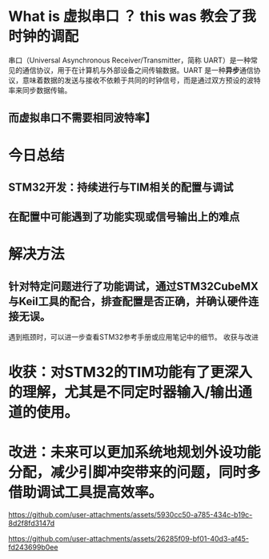 # What is 虚拟串口 ？  this was 教会了我时钟的调配
串口（Universal Asynchronous Receiver/Transmitter，简称 UART）是一种常见的通信协议，用于在计算机与外部设备之间传输数据。UART 是一种**异步**通信协议，意味着数据的发送与接收不依赖于共同的时钟信号，而是通过双方预设的波特率来同步数据传输。
## 而虚拟串口不需要相同波特率】

# 今日总结

## STM32开发：持续进行与TIM相关的配置与调试

## 在配置中可能遇到了功能实现或信号输出上的难点

# 解决方法

## 针对特定问题进行了功能调试，通过STM32CubeMX与Keil工具的配合，排查配置是否正确，并确认硬件连接无误。
遇到瓶颈时，可以进一步查看STM32参考手册或应用笔记中的细节。
收获与改进

# 收获：对STM32的TIM功能有了更深入的理解，尤其是不同定时器输入/输出通道的使用。
# 改进：未来可以更加系统地规划外设功能分配，减少引脚冲突带来的问题，同时多借助调试工具提高效率。


https://github.com/user-attachments/assets/5930cc50-a785-434c-b19c-8d2f8fd3147d


https://github.com/user-attachments/assets/26285f09-bf01-40d3-af45-fd243699b0ee

